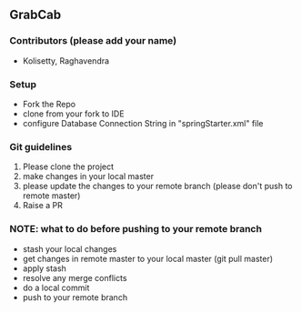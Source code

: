 ## GrabCab

### Contributors (please add your name)

* Kolisetty, Raghavendra

### Setup

* Fork the Repo
* clone from your fork to IDE
* configure Database Connection String in "springStarter.xml" file

### Git guidelines

1. Please clone the project
2. make changes in your local master
3. please update the changes to your remote branch (please don't push to remote master)
4. Raise a PR

### NOTE: what to do before pushing to your remote branch

* stash your local changes
* get changes in remote master to your local master (git pull master)
* apply stash
* resolve any merge conflicts
* do a local commit
* push to your remote branch
